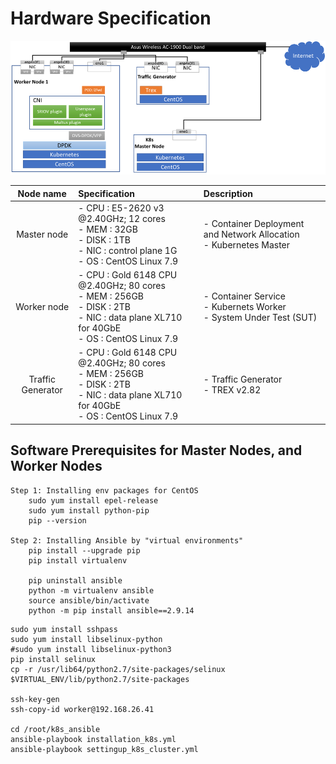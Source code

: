 # Hardware Specification

![topology](images/topology.png)

|     Node name     | Specification                                                | Description                                                  |
| :---------------: | :----------------------------------------------------------- | :----------------------------------------------------------- |
|    Master node    | - CPU : E5-2620 v3 @2.40GHz; 12 cores <br/>- MEM : 32GB <br/>- DISK : 1TB <br/>- NIC : control plane 1G <br/>- OS : CentOS Linux 7.9 | \- Container Deployment and Network Allocation<br/>\- Kubernetes Master |
|    Worker node    | - CPU : Gold 6148 CPU @2.40GHz; 80 cores <br/>- MEM : 256GB<br/>- DISK : 2TB<br/>- NIC : data plane XL710 for 40GbE <br/>- OS : CentOS Linux 7.9 | \- Container Service<br/>\- Kubernets Worker<br/>- System Under Test (SUT) |
| Traffic Generator | - CPU : Gold 6148 CPU @2.40GHz; 80 cores<br/>- MEM : 256GB<br/>- DISK : 2TB<br/>- NIC : data plane XL710 for 40GbE<br/>- OS : CentOS Linux 7.9 | \- Traffic Generator<br/>\- TREX v2.82                       |

## Software Prerequisites for Master Nodes, and Worker Nodes

```
Step 1: Installing env packages for CentOS
	sudo yum install epel-release
	sudo yum install python-pip
	pip --version

Step 2: Installing Ansible by "virtual environments"
	pip install --upgrade pip
	pip install virtualenv
	
	pip uninstall ansible
	python -m virtualenv ansible
	source ansible/bin/activate 
	python -m pip install ansible==2.9.14
```



```
sudo yum install sshpass
sudo yum install libselinux-python
#sudo yum install libselinux-python3
pip install selinux
cp -r /usr/lib64/python2.7/site-packages/selinux $VIRTUAL_ENV/lib/python2.7/site-packages

ssh-key-gen
ssh-copy-id worker@192.168.26.41

cd /root/k8s_ansible
ansible-playbook installation_k8s.yml
ansible-playbook settingup_k8s_cluster.yml
```


